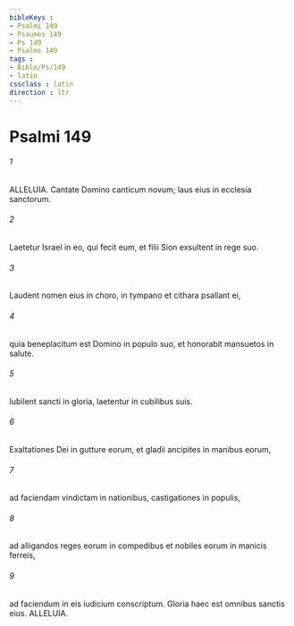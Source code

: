 ```yaml
---
bibleKeys : 
- Psalmi 149
- Psaumes 149
- Ps 149
- Psalms 149
tags : 
- Bible/Ps/149
- latin
cssclass : latin
direction : ltr
---
```


# Psalmi 149

###### 1
ALLELUIA. Cantate Domino canticum novum; laus eius in ecclesia sanctorum.
###### 2
Laetetur Israel in eo, qui fecit eum, et filii Sion exsultent in rege suo.
###### 3
Laudent nomen eius in choro, in tympano et cithara psallant ei,
###### 4
quia beneplacitum est Domino in populo suo, et honorabit mansuetos in salute.
###### 5
Iubilent sancti in gloria, laetentur in cubilibus suis.
###### 6
Exaltationes Dei in gutture eorum, et gladii ancipites in manibus eorum,
###### 7
ad faciendam vindictam in nationibus, castigationes in populis,
###### 8
ad alligandos reges eorum in compedibus et nobiles eorum in manicis ferreis,
###### 9
ad faciendum in eis iudicium conscriptum. Gloria haec est omnibus sanctis eius. ALLELUIA.
